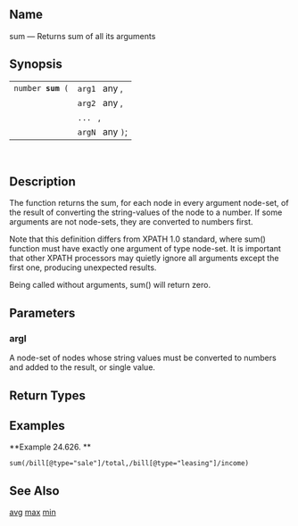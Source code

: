 <div id="xpf_sum" class="refentry">

<div class="titlepage">

</div>

<div class="refnamediv">

## Name

sum — Returns sum of all its arguments

</div>

<div class="refsynopsisdiv">

## Synopsis

<div id="xpf_syn_sum" class="funcsynopsis">

|                        |                  |
|------------------------|------------------|
| `number `**`sum`**` (` | `arg1 ` any ,    |
|                        | `arg2 ` any ,    |
|                        | `... ` ,         |
|                        | `argN ` any `)`; |

<div class="funcprototype-spacer">

 

</div>

</div>

</div>

<div id="xpf_desc_sum" class="refsect1">

## Description

The function returns the sum, for each node in every argument node-set,
of the result of converting the string-values of the node to a number.
If some arguments are not node-sets, they are converted to numbers
first.

Note that this definition differs from XPATH 1.0 standard, where sum()
function must have exactly one argument of type node-set. It is
important that other XPATH processors may quietly ignore all arguments
except the first one, producing unexpected results.

Being called without arguments, sum() will return zero.

</div>

<div id="xpf_params_sum" class="refsect1">

## Parameters

<div id="id129368" class="refsect2">

### argI

A node-set of nodes whose string values must be converted to numbers and
added to the result, or single value.

</div>

</div>

<div id="xpf_ret_sum" class="refsect1">

## Return Types

</div>

<div id="xpf_examples_sum" class="refsect1">

## Examples

<div id="xpf_ex_sum" class="example">

**Example 24.626. **

<div class="example-contents">

``` screen
sum(/bill[@type="sale"]/total,/bill[@type="leasing"]/income)
```

</div>

</div>

  

</div>

<div id="xpf_seealso_sum" class="refsect1">

## See Also

<a href="xpf_avg.html" class="link" title="avg">avg</a>
<a href="xpf_max.html" class="link" title="max">max</a>
<a href="xpf_min.html" class="link" title="min">min</a>

</div>

</div>
